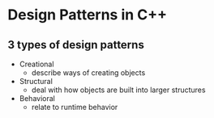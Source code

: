 # Design Patterns in C++

## 3 types of design patterns
- Creational
    - describe ways of creating objects
- Structural 
    - deal with how objects are built into larger structures
- Behavioral    
    - relate to runtime behavior




